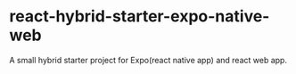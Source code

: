 # react-hybrid-starter-expo-native-web
A small hybrid starter project for Expo(react native app) and react web app.
